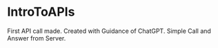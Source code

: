 # IntroToAPIs
First API call made. Created with Guidance of ChatGPT. Simple Call and Answer from Server.
